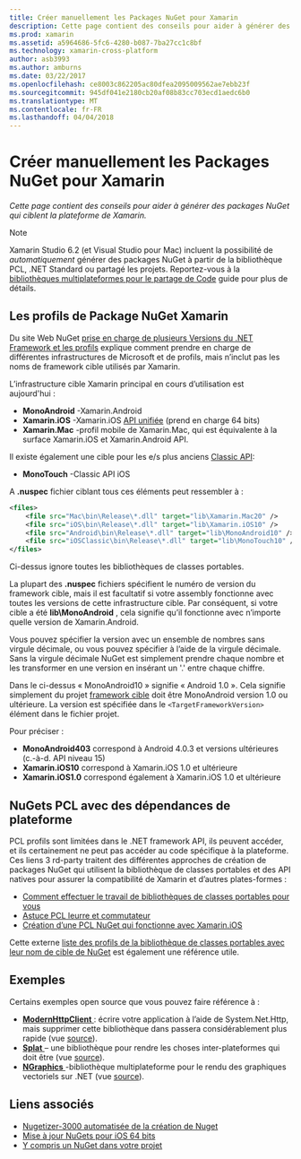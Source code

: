 ```yaml
---
title: Créer manuellement les Packages NuGet pour Xamarin
description: Cette page contient des conseils pour aider à générer des packages NuGet qui ciblent la plateforme de Xamarin.
ms.prod: xamarin
ms.assetid: a5964686-5fc6-4280-b087-7ba27cc1c8bf
ms.technology: xamarin-cross-platform
author: asb3993
ms.author: amburns
ms.date: 03/22/2017
ms.openlocfilehash: ce8003c862205ac80dfea2095009562ae7ebb23f
ms.sourcegitcommit: 945df041e2180cb20af08b83cc703ecd1aedc6b0
ms.translationtype: MT
ms.contentlocale: fr-FR
ms.lasthandoff: 04/04/2018
---
```

# <a name="manually-creating-nuget-packages-for-xamarin"></a>Créer manuellement les Packages NuGet pour Xamarin

_Cette page contient des conseils pour aider à générer des packages NuGet qui ciblent la plateforme de Xamarin._

> [!NOTE]
> Xamarin Studio 6.2 (et Visual Studio pour Mac) incluent la possibilité de _automatiquement_ générer des packages NuGet à partir de la bibliothèque PCL, .NET Standard ou partagé les projets. Reportez-vous à la [bibliothèques multiplateformes pour le partage de Code](~/cross-platform/app-fundamentals/nuget-multiplatform-libraries/index.md) guide pour plus de détails.

## <a name="nuget-package-xamarin-profiles"></a>Les profils de Package NuGet Xamarin

Du site Web NuGet [prise en charge de plusieurs Versions du .NET Framework et les profils](https://docs.nuget.org/create/enforced-package-conventions) explique comment prendre en charge de différentes infrastructures de Microsoft et de profils, mais n’inclut pas les noms de framework cible utilisés par Xamarin.

L’infrastructure cible Xamarin principal en cours d’utilisation est aujourd'hui :

* **MonoAndroid** -Xamarin.Android
* **Xamarin.iOS** -Xamarin.iOS [API unifiée](~/cross-platform/macios/unified/index.md) (prend en charge 64 bits)
* **Xamarin.Mac** -profil mobile de Xamarin.Mac, qui est équivalente à la surface Xamarin.iOS et Xamarin.Android API.

Il existe également une cible pour les e/s plus anciens [Classic API](~/cross-platform/macios/unified/index.md):

* **MonoTouch** -Classic API iOS

A **.nuspec** fichier ciblant tous ces éléments peut ressembler à :

```xml
<files>
    <file src="Mac\bin\Release\*.dll" target="lib\Xamarin.Mac20" />
    <file src="iOS\bin\Release\*.dll" target="lib\Xamarin.iOS10" />
    <file src="Android\bin\Release\*.dll" target="lib\MonoAndroid10" />
    <file src="iOSClassic\bin\Release\*.dll" target="lib\MonoTouch10" />
</files>
```

Ci-dessus ignore toutes les bibliothèques de classes portables.

La plupart des **.nuspec** fichiers spécifient le numéro de version du framework cible, mais il est facultatif si votre assembly fonctionne avec toutes les versions de cette infrastructure cible. Par conséquent, si votre cible a été **lib\MonoAndroid** , cela signifie qu’il fonctionne avec n’importe quelle version de Xamarin.Android.

Vous pouvez spécifier la version avec un ensemble de nombres sans virgule décimale, ou vous pouvez spécifier à l’aide de la virgule décimale. Sans la virgule décimale NuGet est simplement prendre chaque nombre et les transformer en une version en insérant un '.' entre chaque chiffre.

Dans le ci-dessus « MonoAndroid10 » signifie « Android 1.0 ». Cela signifie simplement du projet [framework cible](~/android/app-fundamentals/android-api-levels.md) doit être MonoAndroid version 1.0 ou ultérieure. La version est spécifiée dans le `<TargetFrameworkVersion>` élément dans le fichier projet.

Pour préciser :

- **MonoAndroid403** correspond à Android 4.0.3 et versions ultérieures (c.-à-d. API niveau 15)
- **Xamarin.iOS10** correspond à Xamarin.iOS 1.0 et ultérieure
- **Xamarin.iOS1.0** correspond également à Xamarin.iOS 1.0 et ultérieure


## <a name="pcl-nugets-with-platform-dependencies"></a>NuGets PCL avec des dépendances de plateforme

PCL profils sont limitées dans le .NET framework API, ils peuvent accéder, et ils certainement ne peut pas accéder au code spécifique à la plateforme. Ces liens 3 rd-party traitent des différentes approches de création de packages NuGet qui utilisent la bibliothèque de classes portables et des API natives pour assurer la compatibilité de Xamarin et d’autres plates-formes :

- [Comment effectuer le travail de bibliothèques de classes portables pour vous](http://blogs.msdn.com/b/dsplaisted/archive/2012/08/27/how-to-make-portable-class-libraries-work-for-you.aspx)
- [Astuce PCL leurre et commutateur](http://log.paulbetts.org/the-bait-and-switch-pcl-trick/)
- [Création d’une PCL NuGet qui fonctionne avec Xamarin.iOS](http://www.jimbobbennett.io/creating-a-nuget-pcl-that-works-with-xamarin-ios/)

Cette externe [liste des profils de la bibliothèque de classes portables avec leur nom de cible de NuGet](http://embed.plnkr.co/03ck2dCtnJogBKHJ9EjY) est également une référence utile.

## <a name="examples"></a>Exemples

Certains exemples open source que vous pouvez faire référence à :

- [**ModernHttpClient** ](https://www.nuget.org/packages/modernhttpclient/) : écrire votre application à l’aide de System.Net.Http, mais supprimer cette bibliothèque dans passera considérablement plus rapide (vue [source](https://github.com/paulcbetts/ModernHttpClient)).
- [**Splat** ](https://www.nuget.org/packages/Splat/) – une bibliothèque pour rendre les choses inter-plateformes qui doit être (vue [source](https://github.com/paulcbetts/Splat)).
- [**NGraphics** ](https://www.nuget.org/packages/NGraphics/) -bibliothèque multiplateforme pour le rendu des graphiques vectoriels sur .NET (vue [source](https://github.com/praeclarum/NGraphics/blob/master/NGraphics.nuspec)).


## <a name="related-links"></a>Liens associés

- [Nugetizer-3000 automatisée de la création de Nuget](~/cross-platform/app-fundamentals/nuget-multiplatform-libraries/index.md)
- [Mise à jour NuGets pour iOS 64 bits](http://blog.xamarin.com/how-to-update-nuget-packages-for-64-bit/)
- [Y compris un NuGet dans votre projet](/visualstudio/mac/nuget-walkthrough/index.md)
